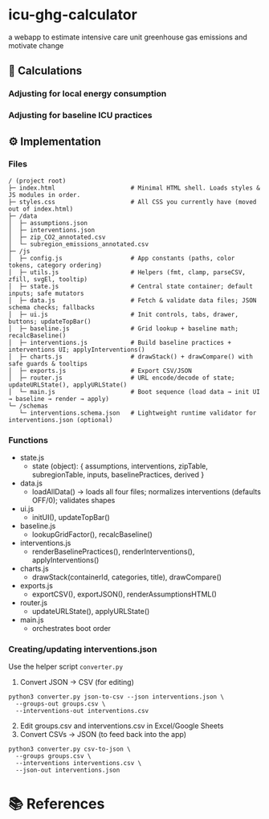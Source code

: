 # icu-ghg-calculator
a webapp to estimate intensive care unit greenhouse gas emissions and motivate change

## 🧮 Calculations

### Adjusting for local energy consumption
### Adjusting for baseline ICU practices


## ⚙️ Implementation
### Files
```
/ (project root)
├─ index.html                     # Minimal HTML shell. Loads styles & JS modules in order.
├─ styles.css                     # All CSS you currently have (moved out of index.html)
├─ /data
│  ├─ assumptions.json
│  ├─ interventions.json
│  ├─ zip_CO2_annotated.csv
│  └─ subregion_emissions_annotated.csv
├─ /js
│  ├─ config.js                   # App constants (paths, color tokens, category ordering)
│  ├─ utils.js                    # Helpers (fmt, clamp, parseCSV, zfill, svgEl, tooltip)
│  ├─ state.js                    # Central state container; default inputs; safe mutators
│  ├─ data.js                     # Fetch & validate data files; JSON schema checks; fallbacks
│  ├─ ui.js                       # Init controls, tabs, drawer, buttons; updateTopBar()
│  ├─ baseline.js                 # Grid lookup + baseline math; recalcBaseline()
│  ├─ interventions.js            # Build baseline practices + interventions UI; applyInterventions()
│  ├─ charts.js                   # drawStack() + drawCompare() with safe guards & tooltips
│  ├─ exports.js                  # Export CSV/JSON
│  ├─ router.js                   # URL encode/decode of state; updateURLState(), applyURLState()
│  └─ main.js                     # Boot sequence (load data → init UI → baseline → render → apply)
└─ /schemas
   └─ interventions.schema.json   # Lightweight runtime validator for interventions.json (optional)
```

### Functions
* state.js
   * state (object): { assumptions, interventions, zipTable, subregionTable, inputs, baselinePractices, derived }
* data.js
   * loadAllData() → loads all four files; normalizes interventions (defaults OFF/0); validates shapes
* ui.js
   * initUI(), updateTopBar()
* baseline.js
   * lookupGridFactor(), recalcBaseline()
* interventions.js
   * renderBaselinePractices(), renderInterventions(), applyInterventions()
* charts.js
   * drawStack(containerId, categories, title), drawCompare()
* exports.js
   * exportCSV(), exportJSON(), renderAssumptionsHTML()
* router.js
   * updateURLState(), applyURLState()
* main.js
   * orchestrates boot order

### Creating/updating interventions.json
Use the helper script `converter.py`
1. Convert JSON -> CSV (for editing)
```
python3 converter.py json-to-csv --json interventions.json \
  --groups-out groups.csv \
  --interventions-out interventions.csv
```
2. Edit groups.csv and interventions.csv in Excel/Google Sheets
3. Convert CSVs -> JSON (to feed back into the app)
```
python3 converter.py csv-to-json \
  --groups groups.csv \
  --interventions interventions.csv \
  --json-out interventions.json
```

# 📚️ References

